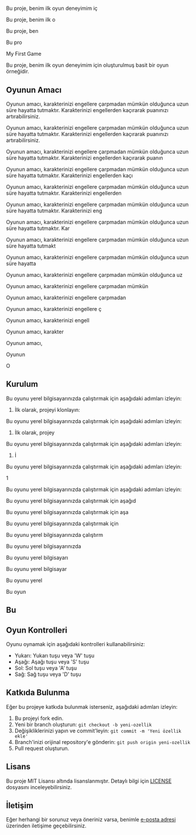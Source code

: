 # 

Bu proje, benim ilk oyun deneyimim iç

Bu proje, benim ilk o


Bu proje, ben


Bu pro


My First Game

Bu proje, benim ilk oyun deneyimim için oluşturulmuş basit bir oyun örneğidir.

## Oyunun Amacı
Oyunun amacı, karakterinizi engellere çarpmadan mümkün olduğunca uzun süre hayatta tutmaktır. Karakterinizi engellerden kaçırarak puanınızı artırabilirsiniz.

Oyunun amacı, karakterinizi engellere çarpmadan mümkün olduğunca uzun süre hayatta tutmaktır. Karakterinizi engellerden kaçırarak puanınızı artırabilirsiniz.


Oyunun amacı, karakterinizi engellere çarpmadan mümkün olduğunca uzun süre hayatta tutmaktır. Karakterinizi engellerden kaçırarak puanın

Oyunun amacı, karakterinizi engellere çarpmadan mümkün olduğunca uzun süre hayatta tutmaktır. Karakterinizi engellerden kaçı

Oyunun amacı, karakterinizi engellere çarpmadan mümkün olduğunca uzun süre hayatta tutmaktır. Karakterinizi engellerden

Oyunun amacı, karakterinizi engellere çarpmadan mümkün olduğunca uzun süre hayatta tutmaktır. Karakterinizi eng

Oyunun amacı, karakterinizi engellere çarpmadan mümkün olduğunca uzun süre hayatta tutmaktır. Kar

Oyunun amacı, karakterinizi engellere çarpmadan mümkün olduğunca uzun süre hayatta tutmakt

Oyunun amacı, karakterinizi engellere çarpmadan mümkün olduğunca uzun süre hayatta

Oyunun amacı, karakterinizi engellere çarpmadan mümkün olduğunca uz

Oyunun amacı, karakterinizi engellere çarpmadan mümkün

Oyunun amacı, karakterinizi engellere çarpmadan

Oyunun amacı, karakterinizi engellere ç

Oyunun amacı, karakterinizi engell

Oyunun amacı, karakter

Oyunun amacı,

Oyunun

O

## Kurulum
Bu oyunu yerel bilgisayarınızda çalıştırmak için aşağıdaki adımları izleyin:

1. İlk olarak, projeyi klonlayın:


Bu oyunu yerel bilgisayarınızda çalıştırmak için aşağıdaki adımları izleyin:

1. İlk olarak, projey

Bu oyunu yerel bilgisayarınızda çalıştırmak için aşağıdaki adımları izleyin:

1. İ

Bu oyunu yerel bilgisayarınızda çalıştırmak için aşağıdaki adımları izleyin:

1

Bu oyunu yerel bilgisayarınızda çalıştırmak için aşağıdaki adımları izleyin:


Bu oyunu yerel bilgisayarınızda çalıştırmak için aşağıd

Bu oyunu yerel bilgisayarınızda çalıştırmak için aşa

Bu oyunu yerel bilgisayarınızda çalıştırmak için

Bu oyunu yerel bilgisayarınızda çalıştırm

Bu oyunu yerel bilgisayarınızda

Bu oyunu yerel bilgisayarı

Bu oyunu yerel bilgisayar

Bu oyunu yerel

Bu oyun

Bu
-----------------------------------------------------------------------------------------------------------------------------------------


## Oyun Kontrolleri
Oyunu oynamak için aşağıdaki kontrolleri kullanabilirsiniz:

- Yukarı: Yukarı tuşu veya 'W' tuşu
- Aşağı: Aşağı tuşu veya 'S' tuşu
- Sol: Sol tuşu veya 'A' tuşu
- Sağ: Sağ tuşu veya 'D' tuşu

## Katkıda Bulunma
Eğer bu projeye katkıda bulunmak isterseniz, aşağıdaki adımları izleyin:

1. Bu projeyi fork edin.
2. Yeni bir branch oluşturun: `git checkout -b yeni-ozellik`
3. Değişikliklerinizi yapın ve commit'leyin: `git commit -m 'Yeni özellik ekle'`
4. Branch'inizi orijinal repository'e gönderin: `git push origin yeni-ozellik`
5. Pull request oluşturun.

## Lisans
Bu proje MIT Lisansı altında lisanslanmıştır. Detaylı bilgi için [LICENSE](LICENSE) dosyasını inceleyebilirsiniz.

## İletişim
Eğer herhangi bir sorunuz veya öneriniz varsa, benimle [e-posta adresi](mailto:ornek@posta.com) üzerinden iletişime geçebilirsiniz.


